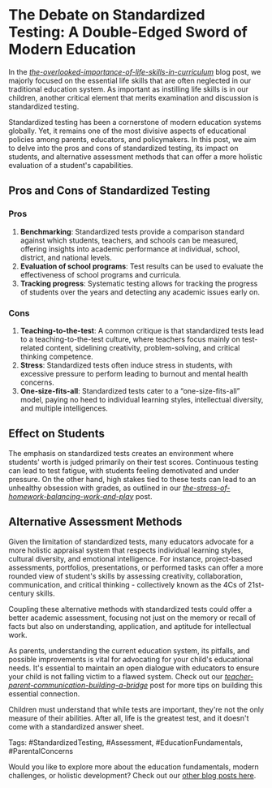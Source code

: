 # The Debate on Standardized Testing: A Double-Edged Sword of Modern Education

In the [*the-overlooked-importance-of-life-skills-in-curriculum*](/v2/education-fundamentals/the-overlooked-importance-of-life-skills-in-curriculum.md) blog post, we majorly focused on the essential life skills that are often neglected in our traditional education system. As important as instilling life skills is in our children, another critical element that merits examination and discussion is standardized testing.

Standardized testing has been a cornerstone of modern education systems globally. Yet, it remains one of the most divisive aspects of educational policies among parents, educators, and policymakers. In this post, we aim to delve into the pros and cons of standardized testing, its impact on students, and alternative assessment methods that can offer a more holistic evaluation of a student's capabilities.

## Pros and Cons of Standardized Testing

### Pros

1. **Benchmarking**: Standardized tests provide a comparison standard against which students, teachers, and schools can be measured, offering insights into academic performance at individual, school, district, and national levels.
2. **Evaluation of school programs**: Test results can be used to evaluate the effectiveness of school programs and curricula. 
3. **Tracking progress**: Systematic testing allows for tracking the progress of students over the years and detecting any academic issues early on.

### Cons

1. **Teaching-to-the-test**: A common critique is that standardized tests lead to a teaching-to-the-test culture, where teachers focus mainly on test-related content, sidelining creativity, problem-solving, and critical thinking competence.
2. **Stress**: Standardized tests often induce stress in students, with excessive pressure to perform leading to burnout and mental health concerns.
3. **One-size-fits-all**: Standardized tests cater to a “one-size-fits-all” model, paying no heed to individual learning styles, intellectual diversity, and multiple intelligences.

## Effect on Students

The emphasis on standardized tests creates an environment where students' worth is judged primarily on their test scores. Continuous testing can lead to test fatigue, with students feeling demotivated and under pressure. On the other hand, high stakes tied to these tests can lead to an unhealthy obsession with grades, as outlined in our [*the-stress-of-homework-balancing-work-and-play*](/v2/modern-challenges/the-stress-of-homework-balancing-work-and-play.md) post.

## Alternative Assessment Methods 

Given the limitation of standardized tests, many educators advocate for a more holistic appraisal system that respects individual learning styles, cultural diversity, and emotional intelligence. For instance, project-based assessments, portfolios, presentations, or performed tasks can offer a more rounded view of student's skills by assessing creativity, collaboration, communication, and critical thinking - collectively known as the 4Cs of 21st-century skills. 

Coupling these alternative methods with standardized tests could offer a better academic assessment, focusing not just on the memory or recall of facts but also on understanding, application, and aptitude for intellectual work.

As parents, understanding the current education system, its pitfalls, and possible improvements is vital for advocating for your child's educational needs. It's essential to maintain an open dialogue with educators to ensure your child is not falling victim to a flawed system. Check out our [*teacher-parent-communication-building-a-bridge*](/v2/parental-engagement/teacher-parent-communication-building-a-bridge.md) post for more tips on building this essential connection. 

Children must understand that while tests are important, they're not the only measure of their abilities. After all, life is the greatest test, and it doesn't come with a standardized answer sheet. 

Tags: #StandardizedTesting, #Assessment, #EducationFundamentals, #ParentalConcerns 

Would you like to explore more about the education fundamentals, modern challenges, or holistic development? Check out our [other blog posts here](#).